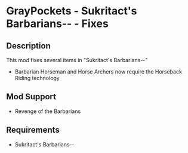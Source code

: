 # GrayPockets - Sukritact's Barbarians-- - Fixes

## Description

This mod fixes several items in "Sukritact's Barbarians--"

* Barbarian Horseman and Horse Archers now require the Horseback Riding technology

## Mod Support

* Revenge of the Barbarians

## Requirements

* Sukritact's Barbarians--
